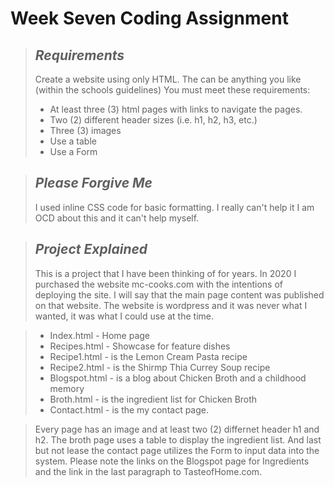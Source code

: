 
# Week Seven Coding Assignment 

> ## _Requirements_
>
> Create a website using only HTML. The can be anything you like (within the 
> schools guidelines) You must meet these requirements: 
> - At least three (3) html pages with links to navigate the pages. 
> - Two (2) different header sizes (i.e. h1, h2, h3, etc.)
> - Three (3) images 
> - Use a table 
> - Use a Form 

> ## _Please Forgive Me_ 
>
> I used inline CSS code for basic formatting. I really can't help it I am OCD about this 
and it can't help myself. 

>## _Project Explained_
>
> This is a project that I have been thinking of for years. In 2020 I purchased the website 
mc-cooks.com with the intentions of deploying the site. I will say that the main page content 
was published on that website. The website is wordpress and it was never what I wanted, it was 
what I could use at the time. 

> - Index.html - Home page 
> - Recipes.html - Showcase for feature dishes 
> - Recipe1.html - is the Lemon Cream Pasta recipe 
> - Recipe2.html - is the Shirmp Thia Currey Soup recipe 
> - Blogspot.html - is a blog about Chicken Broth and a childhood memory 
> - Broth.html - is the ingredient list for Chicken Broth 
> - Contact.html - is the my contact page. 

> Every page has an image and at least two (2) differnet header h1 and h2.  The broth page uses 
a table to display the ingredient list. And last but not lease the contact page utilizes the Form to 
input data into the system. Please note the links on the Blogspot page for Ingredients and the link 
in the last paragraph to TasteofHome.com. 


